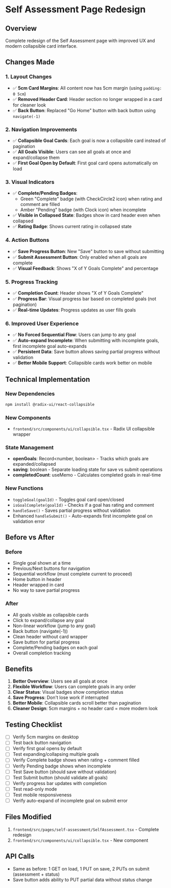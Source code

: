 # Self Assessment Page Redesign

## Overview

Complete redesign of the Self Assessment page with improved UX and modern collapsible card interface.

## Changes Made

### 1. **Layout Changes**

- ✅ **5cm Card Margins**: All content now has 5cm margin (using `padding: 0 5cm`)
- ✅ **Removed Header Card**: Header section no longer wrapped in a card for cleaner look
- ✅ **Back Button**: Replaced "Go Home" button with back button using `navigate(-1)`

### 2. **Navigation Improvements**

- ✅ **Collapsible Goal Cards**: Each goal is now a collapsible card instead of pagination
- ✅ **All Goals Visible**: Users can see all goals at once and expand/collapse them
- ✅ **First Goal Open by Default**: First goal card opens automatically on load

### 3. **Visual Indicators**

- ✅ **Complete/Pending Badges**:
  - Green "Complete" badge (with CheckCircle2 icon) when rating and comment are filled
  - Amber "Pending" badge (with Clock icon) when incomplete
- ✅ **Visible in Collapsed State**: Badges show in card header even when collapsed
- ✅ **Rating Badge**: Shows current rating in collapsed state

### 4. **Action Buttons**

- ✅ **Save Progress Button**: New "Save" button to save without submitting
- ✅ **Submit Assessment Button**: Only enabled when all goals are complete
- ✅ **Visual Feedback**: Shows "X of Y Goals Complete" and percentage

### 5. **Progress Tracking**

- ✅ **Completion Count**: Header shows "X of Y Goals Complete"
- ✅ **Progress Bar**: Visual progress bar based on completed goals (not pagination)
- ✅ **Real-time Updates**: Progress updates as user fills goals

### 6. **Improved User Experience**

- ✅ **No Forced Sequential Flow**: Users can jump to any goal
- ✅ **Auto-expand Incomplete**: When submitting with incomplete goals, first incomplete goal auto-expands
- ✅ **Persistent Data**: Save button allows saving partial progress without validation
- ✅ **Better Mobile Support**: Collapsible cards work better on mobile

## Technical Implementation

### New Dependencies

```bash
npm install @radix-ui/react-collapsible
```

### New Components

- `frontend/src/components/ui/collapsible.tsx` - Radix UI collapsible wrapper

### State Management

- **openGoals**: Record<number, boolean> - Tracks which goals are expanded/collapsed
- **saving**: boolean - Separate loading state for save vs submit operations
- **completedCount**: useMemo - Calculates completed goals in real-time

### New Functions

- `toggleGoal(goalId)` - Toggles goal card open/closed
- `isGoalComplete(goalId)` - Checks if a goal has rating and comment
- `handleSave()` - Saves partial progress without validation
- Enhanced `handleSubmit()` - Auto-expands first incomplete goal on validation error

## Before vs After

### Before

- Single goal shown at a time
- Previous/Next buttons for navigation
- Sequential workflow (must complete current to proceed)
- Home button in header
- Header wrapped in card
- No way to save partial progress

### After

- All goals visible as collapsible cards
- Click to expand/collapse any goal
- Non-linear workflow (jump to any goal)
- Back button (navigate(-1))
- Clean header without card wrapper
- Save button for partial progress
- Complete/Pending badges on each goal
- Overall completion tracking

## Benefits

1. **Better Overview**: Users see all goals at once
2. **Flexible Workflow**: Users can complete goals in any order
3. **Clear Status**: Visual badges show completion status
4. **Save Progress**: Don't lose work if interrupted
5. **Better Mobile**: Collapsible cards scroll better than pagination
6. **Cleaner Design**: 5cm margins + no header card = more modern look

## Testing Checklist

- [ ] Verify 5cm margins on desktop
- [ ] Test back button navigation
- [ ] Verify first goal opens by default
- [ ] Test expanding/collapsing multiple goals
- [ ] Verify Complete badge shows when rating + comment filled
- [ ] Verify Pending badge shows when incomplete
- [ ] Test Save button (should save without validation)
- [ ] Test Submit button (should validate all goals)
- [ ] Verify progress bar updates with completion
- [ ] Test read-only mode
- [ ] Test mobile responsiveness
- [ ] Verify auto-expand of incomplete goal on submit error

## Files Modified

1. `frontend/src/pages/self-assessment/SelfAssessment.tsx` - Complete redesign
2. `frontend/src/components/ui/collapsible.tsx` - New component

## API Calls

- Same as before: 1 GET on load, 1 PUT on save, 2 PUTs on submit (assessment + status)
- Save button adds ability to PUT partial data without status change
